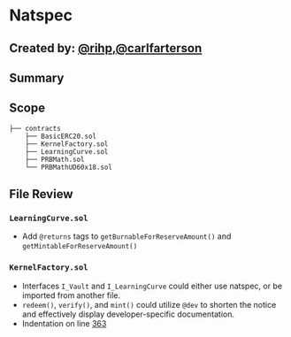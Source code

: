 # Natspec
## Created by: [@rihp](https://github.com/rihp),[@carlfarterson](https://github.com/carlfarterson)

## Summary


## Scope
```
├── contracts
    ├── BasicERC20.sol
    ├── KernelFactory.sol
    ├── LearningCurve.sol
    ├── PRBMath.sol
    └── PRBMathUD60x18.sol
```

## File Review
### `LearningCurve.sol`
* Add `@returns` tags to `getBurnableForReserveAmount()` and `getMintableForReserveAmount()`

### `KernelFactory.sol`
* Interfaces `I_Vault` and `I_LearningCurve` could either use natspec, or be imported from another file.
* `redeem()`, `verify()`, and `mint()` could utilize `@dev` to shorten the notice and effectively display developer-specific documentation.
* Indentation on line [363](https://github.com/kernel-community/learning-curve/blob/61fea3584a920b33dab3753dd08cea1872284bdd/contracts/KernelFactory.sol#L363)
